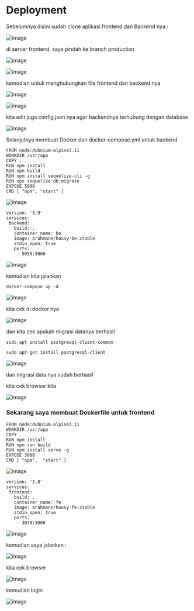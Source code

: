 # Deployment

Sebelumnya disini sudah clone aplikasi frontend dan Backend nya :

![image](https://user-images.githubusercontent.com/99697182/176449797-d931b8ae-d65f-4f2e-a463-36e78f83c116.png)

di server frontend, saya pindah ke branch production 

![image](https://user-images.githubusercontent.com/99697182/176450165-0ad8c899-6d0c-48b5-8f51-ddff215b4a40.png)

![image](https://user-images.githubusercontent.com/99697182/176450225-c8161fd8-45c8-41a5-945d-b757043d1045.png)

kemudian untuk menghubungkan file frontend dan backend nya

![image](https://user-images.githubusercontent.com/99697182/176451196-13938c21-db0b-4e61-a999-bdd29c4a96ab.png)

![image](https://user-images.githubusercontent.com/99697182/176451077-94b0bf30-f3b5-4078-9b5e-60fbd275fb9a.png)

kita edit juga config.json nya agar backendnya terhubung dengan database

![image](https://user-images.githubusercontent.com/99697182/176452171-2696fec8-e5c7-4948-b6ad-125db54405d8.png)

Selanjutnya membuat Docker dan docker-compose.yml untuk backend 

```
FROM node:dubnium-alpine3.11
WORKDIR /usr/app
COPY . .
RUN npm install
RUN npm build
RUN npm install sequelize-cli -g
RUN npx sequelize db:migrate
EXPOSE 5000
CMD [ "npm", "start" ]

```

![image](https://user-images.githubusercontent.com/99697182/176452879-6f4dbfc3-d0cb-4523-82bb-b10a7a4edac2.png)

```
version: '3.9'
services:
 backend:
   build: .
   container_name: be
   image: arahmane/housy-be:stable
   stdin_open: true
   ports:
    - 5050:5000
```

![image](https://user-images.githubusercontent.com/99697182/176453433-8914ee62-3889-435a-be92-b9d3c1e8a941.png)

kemudian kita jalankan 

```
docker-compose up -d
```

![image](https://user-images.githubusercontent.com/99697182/176490003-0a727b36-003f-4dc7-ac58-b5d4a5225d23.png)

kita cek di docker nya

![image](https://user-images.githubusercontent.com/99697182/176490174-92387873-cfd4-4023-b40a-0d87444d4426.png)

dan kita cek apakah migrasi datanya berhasil 

```
sudo apt install postgresql-client-common
```

```
sudo apt-get install postgresql-client
```

![image](https://user-images.githubusercontent.com/99697182/176491962-74958aae-1973-4890-a7aa-56e43410f213.png)

dan migrasi data nya sudah berhasil 

kita cek browser kita

![image](https://user-images.githubusercontent.com/99697182/176492119-63c99cb2-dfc0-4051-9a02-90d0b334f9cb.png)


### Sekarang saya membuat Dockerfile untuk frontend

```
FROM node:dubnium-alpine3.11
WORKDIR /usr/app
COPY . .
RUN npm install
RUN npm run build
RUN npm install serve -g
EXPOSE 3000
CMD [ "npm",  "start" ]
```

![image](https://user-images.githubusercontent.com/99697182/176465777-a6c245a3-9aca-4ab3-a606-838245872dd4.png)

```
version: '3.8'
services:
 frontend:
   build: .
   container_name: fe
   image: arahmane/housy-fe:stable
   stdin_open: true
   ports:
    - 3030:3000
```

![image](https://user-images.githubusercontent.com/99697182/176466062-e4668a7d-acf5-495b-88af-e8e71c0983c8.png)

kemudian saya jalankan :

![image](https://user-images.githubusercontent.com/99697182/176468505-5efeabd0-f65b-4f33-9e69-b39acb9603da.png)

kita cek browser

![image](https://user-images.githubusercontent.com/99697182/176473404-e2bce284-bf10-47c3-8c70-6b81ffd91dc8.png)

kemudian login

![image](https://user-images.githubusercontent.com/99697182/176700685-1af4188f-7d73-4535-8db9-d212263bf929.png)






